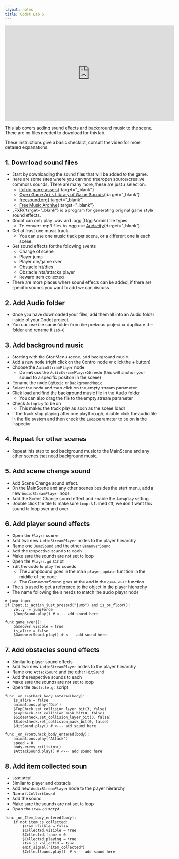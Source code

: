 ```yaml
---
layout: notes
title: Godot Lab 6
---
```


<iframe width="560" height="315" src="https://www.youtube.com/embed/UZwJCs57pGA?rel=0" frameborder="0" allowfullscreen></iframe>

This lab covers adding sound effects and background music to the scene.  There are no files needed to download for this lab.

These instructions give a basic checklist, consult the video for more detailed explanations.

## 1. Download sound files
- Start by downloading the sound files that will be added to the game.
- Here are some sites where you can find free/open source/creative commons sounds.  There are many more, these are just a selection.
	- [itch.io game assets](https://itch.io/game-assets){:target="_blank"}
	- [Open Game Art ~ Library of Game Sounds](https://opengameart.org/content/library-of-game-sounds){:target="_blank"}
	- [freesound.org](https://freesound.org/){:target="_blank"}
	- [Free Music Archive](https://freemusicarchive.org/search){:target="_blank"}
- [JFXR](https://jfxr.frozenfractal.com/){:target="_blank"} is a program for generating original game style sound effects.
- Godot can only play .wav and .ogg (Ogg Vorbis) file types.
	- To convert .mp3 files to .ogg use [Audacity](https://www.audacityteam.org/download/){:target="_blank"} 
- Get at least one music track.
	- You can use one music track per scene, or a different one in each scene.
- Get sound effects for the following events:
	- Change of scene
	- Player jump
	- Player die/game over
	- Obstacle hit/dies
	- Obstacle hits/attacks player
	- Reward Item collected
- There are more places where sound effects can be added, if there are specific sounds you want to add we can discuss


## 2. Add Audio folder
- Once you have downloaded your files, add them all into an Audio folder inside of your Godot project.
- You can use the same folder from the preivous project or duplicate the folder and rename it `Lab-6`

## 3. Add background music 
- Starting with the StartMenu scene, add background music.
- Add a new node (right click on the Control node or click the + button)
- Choose the `AudioStreamPlayer` node
	- Do <strong>not</strong> use the `AudioStreamPlayer2D` node (this will anchor your sound to a specific position in the scene)
- Rename the node `BgMusic` or `BackgroundMusic`
- Select the node and then click on the empty stream parameter
- Click load and find the background music file in the Audio folder
	- You can also drag the file to the empty stream parameter
- Check `Autoplay` to be on
	- This makes the track play as soon as the scene loads
- If the track stop playing after one playthrough, double click the audio file in the file system and then check the `Loop` parameter to be on in the Inspector

## 4. Repeat for other scenes
- Repeat this step to add background music to the MainScene and any other scenes that need background music.

## 5. Add scene change sound
- Add Scene Change sound effect.
- On the MainScene and any other scenes besides the start menu, add a new `AudioStreamPlayer` node
- Add the Scene Change sound effect and enable the `Autoplay` setting
- Double click the file to make sure `Loop` is turned off, we don't want this sound to loop over and over

## 6. Add player sound effects
- Open the `Player` scene
- Add two new `AudioStreamPlayer` nodes to the player hierarchy
- Name one `JumpSound` and the other `GameoverSound`
- Add the respective sounds to each
- Make sure the sounds are not set to loop
- Open the `Player.gd` script
- Edit the code to play the sounds
	- The JumpSound goes in the main `player_update` function in the middle of the code
	- The GameoverSound goes at the end in the `game_over` function
- The `$` is used to get a reference to the object in the player hierarchy
- The name following the `$` needs to match the audio player node

```
# jump input
if Input.is_action_just_pressed("jump") and is_on_floor():
	vel.y -= jumpForce
	$JumpSound.play() # <--- add sound here
```

```
func game_over():
	Gameover.visible = true
	is_alive = false
	$GameoverSound.play() # <--- add sound here
```

## 7. Add obstacles sound effects
- Similar to player sound effects
- Add two new `AudioStreamPlayer` nodes to the player hierarchy
- Name one `AttackSound` and the other `HitSound`
- Add the respective sounds to each
- Make sure the sounds are not set to loop
- Open the `Obstacle.gd` script

```
func _on_TopCheck_body_entered(body):
	is_alive = false
	animations.play('Die')
	$TopCheck.set_collision_layer_bit(3, false)
	$TopCheck.set_collision_mask_bit(0, false)
	$SidesCheck.set_collision_layer_bit(3, false)
	$SidesCheck.set_collision_mask_bit(0, false)
	$HitSound.play() # <--- add sound here
```

```
func _on_FrontCheck_body_entered(body):
	animations.play('Attack')
	speed = 0
	body.enemy_collision()
	$AttackSound.play() # <--- add sound here
```

## 8. Add item collected soun
- Last step!
- Similar to player and obstacle
- Add new `AudioStreamPlayer` node to the player hierarchy
- Name it `CollectSound`
- Add the sound
- Make sure the sounds are not set to loop
- Open the `Item.gd` script

```
func _on_Item_body_entered(body):
	if not item_is_collected:
		$Item.visible = false
		$Collected.visible = true
		$Collected.frame = 0
		$Collected.playing = true
		item_is_collected = true
		emit_signal("item_collected")
		$CollectSound.play()  # <--- add sound here
```
